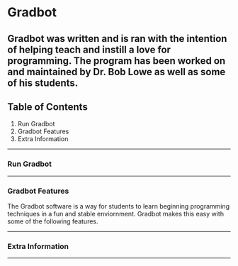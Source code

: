 # Gradbot

Gradbot was written and is ran with the intention of helping teach and instill a love for programming. The program has been worked on and maintained by Dr. Bob Lowe as well as some of his students.
---
## Table of Contents
1. Run Gradbot
2. Gradbot Features
3. Extra Information
---
### Run Gradbot
---
### Gradbot Features
The Gradbot software is a way for students to learn beginning programming techniques in a fun and stable enviornment. Gradbot makes this easy with some of the following features.

---
### Extra Information
---
